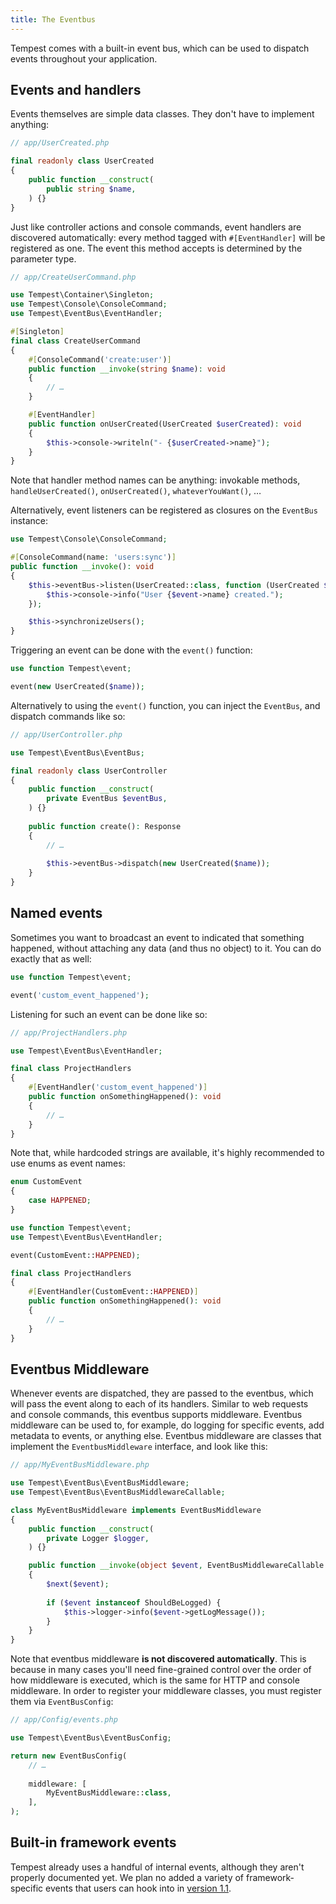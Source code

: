 ```yaml
---
title: The Eventbus
---
```


Tempest comes with a built-in event bus, which can be used to dispatch events throughout your application.

## Events and handlers

Events themselves are simple data classes. They don't have to implement anything:

```php
// app/UserCreated.php

final readonly class UserCreated
{
    public function __construct(
        public string $name,
    ) {}
}
```

Just like controller actions and console commands, event handlers are discovered automatically: every method tagged with `#[EventHandler]` will be registered as one. The event this method accepts is determined by the parameter type.

```php
// app/CreateUserCommand.php

use Tempest\Container\Singleton;
use Tempest\Console\ConsoleCommand;
use Tempest\EventBus\EventHandler;

#[Singleton]
final class CreateUserCommand
{
    #[ConsoleCommand('create:user')]
    public function __invoke(string $name): void
    {
        // …
    }

    #[EventHandler]
    public function onUserCreated(UserCreated $userCreated): void
    {
        $this->console->writeln("- {$userCreated->name}");
    }
}
```

Note that handler method names can be anything: invokable methods, `handleUserCreated()`, `onUserCreated()`, `whateverYouWant()`, …

Alternatively, event listeners can be registered as closures on the `EventBus` instance:

```php
use Tempest\Console\ConsoleCommand;

#[ConsoleCommand(name: 'users:sync')]
public function __invoke(): void
{
	$this->eventBus->listen(UserCreated::class, function (UserCreated $event) {
		$this->console->info("User {$event->name} created.");
	});

	$this->synchronizeUsers();
}
```

Triggering an event can be done with the `event()` function:

```php
use function Tempest\event;

event(new UserCreated($name));
```

Alternatively to using the `event()` function, you can inject the `EventBus`, and dispatch commands like so:

```php
// app/UserController.php

use Tempest\EventBus\EventBus;

final readonly class UserController
{
    public function __construct(
        private EventBus $eventBus,
    ) {}
    
    public function create(): Response
    {
        // …
        
        $this->eventBus->dispatch(new UserCreated($name));
    }
}
```

## Named events

Sometimes you want to broadcast an event to indicated that something happened, without attaching any data (and thus no object) to it. You can do exactly that as well:

```php
use function Tempest\event;

event('custom_event_happened');
```

Listening for such an event can be done like so:

```php
// app/ProjectHandlers.php

use Tempest\EventBus\EventHandler;

final class ProjectHandlers
{
    #[EventHandler('custom_event_happened')]
    public function onSomethingHappened(): void
    {
        // …
    }
}
```

Note that, while hardcoded strings are available, it's highly recommended to use enums as event names:

```php
enum CustomEvent
{
    case HAPPENED;
}
```

```php
use function Tempest\event;
use Tempest\EventBus\EventHandler;

event(CustomEvent::HAPPENED);

final class ProjectHandlers
{
    #[EventHandler(CustomEvent::HAPPENED)]
    public function onSomethingHappened(): void
    {
        // …
    }
}
```

## Eventbus Middleware

Whenever events are dispatched, they are passed to the eventbus, which will pass the event along to each of its handlers. Similar to web requests and console commands, this eventbus supports middleware. Eventbus middleware can be used to, for example, do logging for specific events, add metadata to events, or anything else. Eventbus middleware are classes that implement the `EventbusMiddleware` interface, and look like this:

```php
// app/MyEventBusMiddleware.php

use Tempest\EventBus\EventBusMiddleware;
use Tempest\EventBus\EventBusMiddlewareCallable;

class MyEventBusMiddleware implements EventBusMiddleware
{
    public function __construct(
        private Logger $logger,
    ) {}

    public function __invoke(object $event, EventBusMiddlewareCallable $next): void
    {
        $next($event);
        
        if ($event instanceof ShouldBeLogged) {
            $this->logger->info($event->getLogMessage());
        }
    }
}
```

Note that eventbus middleware **is not discovered automatically**. This is because in many cases you'll need fine-grained control over the order of how middleware is executed, which is the same for HTTP and console middleware. In order to register your middleware classes, you must register them via `EventBusConfig`:

```php
// app/Config/events.php

use Tempest\EventBus\EventBusConfig;

return new EventBusConfig(
    // …
    
    middleware: [
        MyEventBusMiddleware::class,
    ],
);
```

## Built-in framework events

Tempest already uses a handful of internal events, although they aren't properly documented yet. We plan no added a variety of framework-specific events that users can hook into in [version 1.1](https://github.com/tempestphp/tempest-framework/issues/268).

